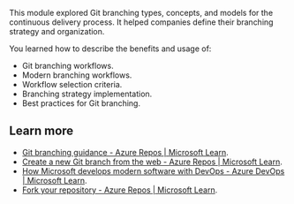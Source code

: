 This module explored Git branching types, concepts, and models for the continuous delivery process. It helped companies define their branching strategy and organization.

You learned how to describe the benefits and usage of:

- Git branching workflows.
- Modern branching workflows.
- Workflow selection criteria.
- Branching strategy implementation.
- Best practices for Git branching.

## Learn more

- [Git branching guidance - Azure Repos \| Microsoft Learn](/azure/devops/repos/git/git-branching-guidance).
- [Create a new Git branch from the web - Azure Repos \| Microsoft Learn](/azure/devops/repos/git/create-branch).
- [How Microsoft develops modern software with DevOps - Azure DevOps \| Microsoft Learn](/devops/develop/how-microsoft-develops-devops).
- [Fork your repository - Azure Repos \| Microsoft Learn](/azure/devops/repos/git/forks).

